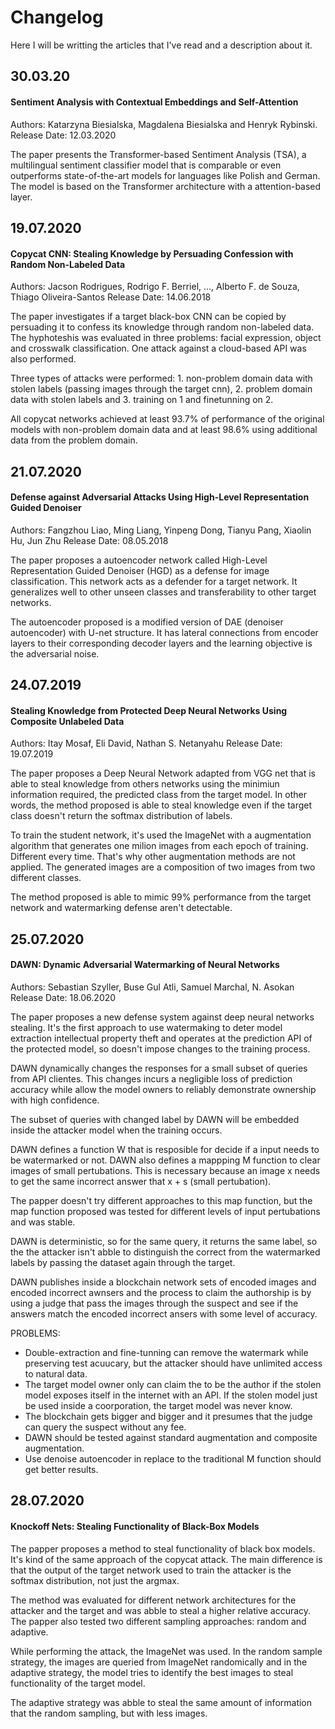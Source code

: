 # Changelog

Here I will be writting the articles that I've read and a description about it.

## 30.03.20

#### Sentiment Analysis with Contextual Embeddings and Self-Attention
Authors: Katarzyna Biesialska, Magdalena Biesialska and Henryk Rybinski.  
Release Date: 12.03.2020

The paper presents the Transformer-based Sentiment Analysis (TSA), a multilingual sentiment 
classifier model that is comparable or even outperforms state-of-the-art models for languages like 
Polish and German. The model is based on the Transformer architecture with a attention-based layer.

## 19.07.2020

#### Copycat CNN: Stealing Knowledge by Persuading Confession with Random Non-Labeled Data
Authors: Jacson Rodrigues, Rodrigo F. Berriel, ..., Alberto F. de Souza, Thiago Oliveira-Santos
Release Date: 14.06.2018

The paper investigates if a target black-box CNN can be copied by persuading it to confess its 
knowledge through random non-labeled data. The hyphoteshis was evaluated in three problems: facial 
expression, object and crosswalk classification. One attack against a cloud-based API was also 
performed. 

Three types of attacks were performed: 1. non-problem domain data with stolen labels (passing 
images through the target cnn), 2. problem domain data with stolen labels and 3. training on 1 and 
finetunning on 2.

All copycat networks achieved at least 93.7% of performance of the original models with non-problem 
domain data and at least 98.6% using additional data from the problem domain.

## 21.07.2020

#### Defense against Adversarial Attacks Using High-Level Representation Guided Denoiser
Authors: Fangzhou Liao, Ming Liang, Yinpeng Dong, Tianyu Pang, Xiaolin Hu, Jun Zhu
Release Date: 08.05.2018

The paper proposes a autoencoder network called High-Level Representation Guided Denoiser (HGD) as 
a defense for image classification. This network acts as a defender for a target network. It 
generalizes well to other unseen classes and transferability to other target networks.

The autoencoder proposed is a modified version of DAE (denoiser autoencoder) with U-net structure. 
It has lateral connections from encoder layers to their corresponding decoder layers and the 
learning objective is the adversarial noise.

## 24.07.2019

#### Stealing Knowledge from Protected Deep Neural Networks Using Composite Unlabeled Data
Authors: Itay Mosaf, Eli David, Nathan S. Netanyahu
Release Date: 19.07.2019

The paper proposes a Deep Neural Network adapted from VGG net that is able to steal knowledge
from others networks using the minimiun information required, the predicted class from 
the target model. In other words, the method proposed is able to steal knowledge even if the target
class doesn't return the softmax distribution of labels.

To train the student network, it's used the ImageNet with a augmentation algorithm that generates
one milion images from each epoch of training. Different every time. That's why other augmentation
methods are not applied. The generated images are a composition of two images from two different
classes.

The method proposed is able to mimic 99% performance from the target network and watermarking
defense aren't detectable.

## 25.07.2020

#### DAWN: Dynamic Adversarial Watermarking of Neural Networks
Authors: Sebastian Szyller, Buse Gul Atli, Samuel Marchal, N. Asokan
Release Date: 18.06.2020

The paper proposes a new defense system against deep neural networks stealing. It's the first approach to use watermaking to deter model extraction intellectual property theft and operates at the prediction API of the protected model, so doesn't impose changes to the training process. 

DAWN dynamically changes the responses for a small subset of queries from API clientes. This changes incurs a negligible loss of prediction accuracy while allow the model owners to reliably demonstrate ownership with high confidence.

The subset of queries with changed label by DAWN will be embedded inside the attacker model when the training occurs.

DAWN defines a function W that is resposible for decide if a input needs to be watermarked or not. DAWN also defines a mappping M function to clear images of small pertubations. This is necessary because an image x needs to get the same incorrect answer that x + s (small pertubation).

The papper doesn't try different approaches to this map function, but the map function proposed was tested for different levels of input pertubations and was stable.

DAWN is deterministic, so for the same query, it returns the same label, so the the attacker isn't abble to distinguish the correct from the watermarked labels by passing the dataset again through the target.

DAWN publishes inside a blockchain network sets of encoded images and encoded incorrect awnsers and the process to claim the authorship is by using a judge that pass the images through the suspect and see if the answers match the encoded incorrect ansers with some level of accuracy.

PROBLEMS:
* Double-extraction and fine-tunning can remove the watermark while preserving test acuucary, but the attacker should have unlimited access to natural data.
* The target model owner only can claim the to be the author if the stolen model exposes itself in the internet with an API. If the stolen model just be used inside a coorporation, the target model was never know. 
* The blockchain gets bigger and bigger and it presumes that the judge can query the suspect without any fee.
* DAWN should be tested against standard augmentation and composite augmentation.
* Use denoise autoencoder in replace to the traditional M function should get better results.

## 28.07.2020

#### Knockoff Nets: Stealing Functionality of Black-Box Models

The papper proposes a method to steal functionality of black box models. It's kind of the same approach of the copycat attack. The main difference is that the output of the target network used to train the attacker is the softmax distribution, not just the argmax.

The method was evaluated for different network architectures for the attacker and the target and was abble to steal a higher relative accuracy. The papper also tested two different sampling approaches: random and adaptive.

While performing the attack, the ImageNet was used. In the random sample strategy, the images are queried from ImageNet randomically and in the adaptive strategy, the model tries to identify the best images to steal functionality of the target model.

The adaptive strategy was abble to steal the same amount of information that the random sampling, but with less images.